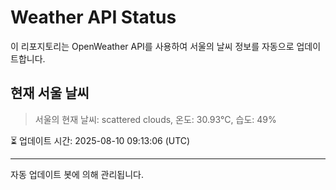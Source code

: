 
# Weather API Status

이 리포지토리는 OpenWeather API를 사용하여 서울의 날씨 정보를 자동으로 업데이트합니다.

## 현재 서울 날씨
> 서울의 현재 날씨: scattered clouds, 온도: 30.93°C, 습도: 49%

⏳ 업데이트 시간: 2025-08-10 09:13:06 (UTC)

---
자동 업데이트 봇에 의해 관리됩니다.
